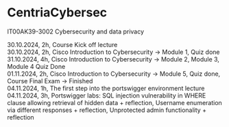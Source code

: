 # CentriaCybersec
IT00AK39-3002 Cybersecurity and data privacy

30.10.2024, 2h, Course Kick off lecture  
30.10.2024, 2h, Cisco Introduction to Cybersecurity → Module 1, Quiz done  
31.10.2024, 4h, Cisco Introduction to Cybersecurity → Module 2, Module 3, Module 4 Quiz Done  
01.11.2024, 2h, Cisco Introduction to Cybersecurity → Module 5, Quiz done, Course Final Exam -> Finished  
04.11.2024, 1h, The first step into the portswigger environment lecture  
04.11.2024, 3h, Portswigger labs: SQL injection vulnerability in WHERE clause allowing retrieval of hidden data + reflection, Username enumeration via different responses + reflection, Unprotected admin functionality + reflection    
